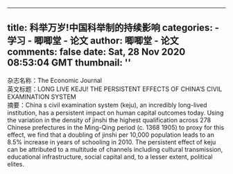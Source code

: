 
---
title: 科举万岁!中国科举制的持续影响
categories: 
    - 学习
    - 唧唧堂 - 论文
author: 唧唧堂 - 论文
comments: false
date: Sat, 28 Nov 2020 08:53:04 GMT
thumbnail: ''
---

<div>   
杂志名称：The Economic Journal<br> 英文标题：LONG LIVE KEJU! THE PERSISTENT EFFECTS OF CHINA’S CIVIL EXAMINATION SYSTEM<br> 摘要：China s civil examination system (keju), an incredibly long-lived institution, has a persistent impact on human capital outcomes today. Using the variation in the density of jinshi the highest qualification across 278 Chinese prefectures in the Ming-Qing period (c. 1368 1905) to proxy for this effect, we find that a doubling of jinshi per 10,000 population leads to an 8.5% increase in years of schooling in 2010. The persistent effect of keju can be attributed to a multitude of channels including cultural transmission, educational infrastructure, social capital and, to a lesser extent, political elites.  
</div>
            